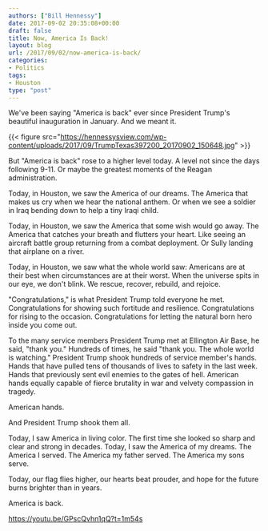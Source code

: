 ```yaml
---
authors: ["Bill Hennessy"]
date: 2017-09-02 20:35:08+00:00
draft: false
title: Now, America Is Back!
layout: blog
url: /2017/09/02/now-america-is-back/
categories:
- Politics
tags:
- Houston
type: "post"
---
```


We've been saying "America is back" ever since President Trump's beautiful inauguration in January. And we meant it.

{{< figure src="https://hennessysview.com/wp-content/uploads/2017/09/TrumpTexas397200_20170902_150648.jpg" >}}


But "America is back" rose to a higher level today. A level not since the days following 9-11. Or maybe the greatest moments of the Reagan administration.

Today, in Houston, we saw the America of our dreams. The America that makes us cry when we hear the national anthem. Or when we see a soldier in Iraq bending down to help a tiny Iraqi child.

Today, in Houston, we saw the America that some wish would go away. The America that catches your breath and flutters your heart. Like seeing an aircraft battle group returning from a combat deployment. Or Sully landing that airplane on a river.

Today, in Houston, we saw what the whole world saw: Americans are at their best when circumstances are at their worst. When the universe spits in our eye, we don't blink. We rescue, recover, rebuild, and rejoice.

"Congratulations," is what President Trump told everyone he met. Congratulations for showing such fortitude and resilience. Congratulations for rising to the occasion. Congratulations for letting the natural born hero inside you come out.

To the many service members President Trump met at Ellington Air Base, he said, "thank you." Hundreds of times, he said "thank you. The whole world is watching." President Trump shook hundreds of service member's hands. Hands that have pulled tens of thousands of lives to safety in the last week. Hands that previously sent evil enemies to the gates of hell. American hands equally capable of fierce brutality in war and velvety compassion in tragedy.

American hands.

And President Trump shook them all.

Today, I saw America in living color. The first time she looked so sharp and clear and strong in decades. Today, I saw the America of my dreams. The America I served. The America my father served. The America my sons serve.

Today, our flag flies higher, our hearts beat prouder, and hope for the future burns brighter than in years.

America is back.

https://youtu.be/GPscQvhn1qQ?t=1m54s


